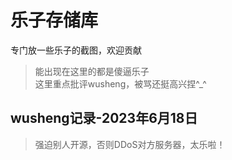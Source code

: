 # 乐子存储库
专门放一些乐子的截图，欢迎贡献  
> 能出现在这里的都是傻逼乐子  
> 这里重点批评wusheng，被骂还挺高兴捏^_^  
## wusheng记录-2023年6月18日  
> 强迫别人开源，否则DDoS对方服务器，太乐啦！  
